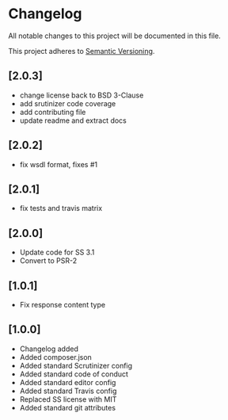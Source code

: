 # Changelog

All notable changes to this project will be documented in this file.

This project adheres to [Semantic Versioning](http://semver.org/).

## [2.0.3]

* change license back to BSD 3-Clause
* add srutinizer code coverage
* add contributing file
* update readme and extract docs

## [2.0.2]

* fix wsdl format, fixes #1

## [2.0.1]

* fix tests and travis matrix

## [2.0.0]

* Update code for SS 3.1
* Convert to PSR-2

## [1.0.1]

* Fix response content type

## [1.0.0]

* Changelog added
* Added composer.json
* Added standard Scrutinizer config
* Added standard code of conduct
* Added standard editor config
* Added standard Travis config
* Replaced SS license with MIT
* Added standard git attributes
